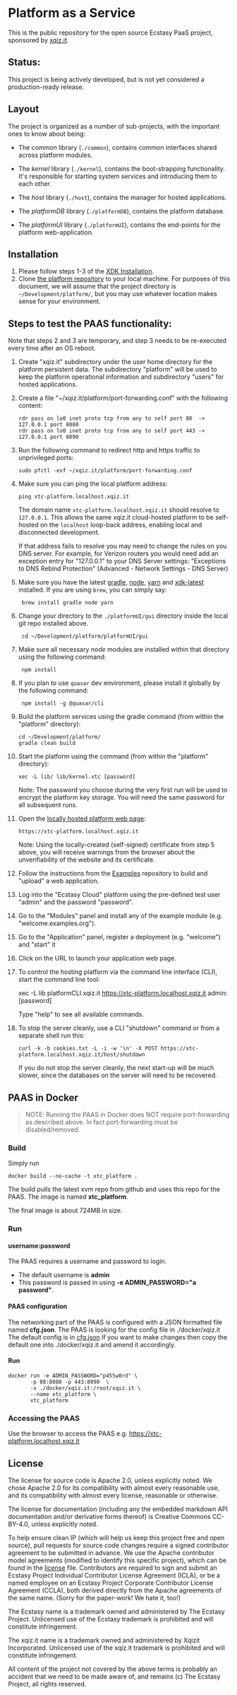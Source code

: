# Platform as a Service #

This is the public repository for the open source Ecstasy PaaS project, sponsored by [xqiz.it](http://xqiz.it).

## Status:

This project is being actively developed, but is not yet considered a production-ready release.

## Layout

The project is organized as a number of sub-projects, with the important ones to know about being:

* The *common* library (`./common`), contains common interfaces shared across platform modules. 
  
* The *kernel* library (`./kernel`), contains the boot-strapping functionality. It's responsible for starting system services and introducing them to each other. 
  
* The *host* library (`./host`), contains the manager for hosted applications.

* The *platformDB* library (`./platformDB`), contains the platform database. 

* The *platformUI* library (`./platformUI`), contains the end-points for the platform web-application. 
  
## Installation

1. Please follow steps 1-3 of the [XDK Installation](https://github.com/xtclang/xvm#installation).
2. Clone [the platform repository](https://github.com/xtclang/platform) to your local machine. For purposes of this document, we will assume that the project directory is `~/Development/platform/`, but you may use whatever location makes sense for your environment.

## Steps to test the PAAS functionality:

Note that steps 2 and 3 are temporary, and step 3 needs to be re-executed every time after an OS reboot.

1. Create "xqiz.it" subdirectory under the user home directory for the platform persistent data. The subdirectory "platform" will be used to keep the platform operational information and subdirectory "users" for hosted applications.

2. Create a file "~/xqiz.it/platform/port-forwarding.conf" with the following content:

       rdr pass on lo0 inet proto tcp from any to self port 80  -> 127.0.0.1 port 8080
       rdr pass on lo0 inet proto tcp from any to self port 443 -> 127.0.0.1 port 8090

3. Run the following command to redirect http and https traffic to unprivileged ports:
      
       sudo pfctl -evf ~/xqiz.it/platform/port-forwarding.conf

4. Make sure you can ping the local platform address:
       
       ping xtc-platform.localhost.xqiz.it
                                           
   The domain name `xtc-platform.localhost.xqiz.it` should resolve to `127.0.0.1`. This allows the same xqiz.it cloud-hosted platform to be self-hosted on the `localhost` loop-back address, enabling local and disconnected development.

   If that address fails to resolve you may need to change the rules on you DNS server. For example, for Verizon routers you would need add an exception entry for "127.0.0.1" to your DNS Server settings: "Exceptions to DNS Rebind Protection" (Advanced - Network Settings - DNS Server)   

5. Make sure you have the latest [gradle](https://gradle.org/), [node](https://nodejs.org/en), [yarn](https://yarnpkg.com/) and  [xdk-latest](https://github.com/xtclang/xvm#readme) installed. If you are using `brew`, you can simply say: 
        
        brew install gradle node yarn  

6. Change your directory to the `./platformUI/gui` directory inside the local git repo installed above.

        cd ~/Development/platform/platformUI/gui

7. Make sure all necessary *node* modules are installed within that directory using the following command:

        npm install

8. If you plan to use `quasar` dev environment, please install it globally by the following command:

        npm install -g @quasar/cli
 
9. Build the platform services using the gradle command (from within the "platform" directory):

       cd ~/Development/platform/
       gradle clean build

10. Start the platform using the command (from within the "platform" directory):

        xec -L lib/ lib/kernel.xtc [password]

    Note: The password you choose during the very first run will be used to encrypt the platform key storage. You will need the same password for all subsequent runs.  

11. Open the [locally hosted platform web page](https://xtc-platform.localhost.xqiz.it): 

        https://xtc-platform.localhost.xqiz.it

    Note: Using the locally-created (self-signed) certificate from step 5 above, you will receive warnings from the browser about the unverifiability of the website and its certificate.

12. Follow the instructions from the [Examples](https://github.com/xtclang/examples) repository to build and "upload" a web application.

13. Log into the "Ecstasy Cloud" platform using the pre-defined test user "admin" and the password "password".

14. Go to the "Modules" panel and install any of the example module (e.g. "welcome.examples.org").

15. Go to the "Application" panel, register a deployment (e.g. "welcome") and "start" it  

16. Click on the URL to launch your application web page.

17. To control the hosting platform via the command line interface (CLI), start the command line tool:
    
    xec -L lib platformCLI.xqiz.it https://xtc-platform.localhost.xqiz.it admin:[password]

    Type "help" to see all available commands.

18. To stop the server cleanly, use a CLI "shutdown" command or from a separate shell run this:

        curl -k -b cookies.txt -L -i -w '\n' -X POST https://xtc-platform.localhost.xqiz.it/host/shutdown

    If you do not stop the server cleanly, the next start-up will be much slower, since the databases on the server will need to be recovered.

## PAAS in Docker #
> NOTE: Running the PAAS in Docker does NOT require port-forwarding as described above.
> In fact port-forwarding must be disabled/removed.

### Build
Simply run
```shell
docker build --no-cache -t xtc_platform .
```
The build pulls the latest xvm repo from github and uses this repo for the PAAS. The image is named **xtc_platform**.

The final image is about 724MB in size.

### Run
#### username:password
The PAAS requires a username and password to login.
* The default username is **admin**
* This password is passed in using **-e ADMIN_PASSWORD="a password"**.

#### PAAS configuration
The networking part of the PAAS is configured with a JSON formatted file named **cfg.json**.
The PAAS is looking for the config file in ./docker/xqiz.it
The default config is in [cfg.json](./kernel/src/main/resources/cfg.json)
If you want to make changes then copy the default one into ./docker/xqiz.it and amend it accordingly.

#### Run
```shell
docker run -e ADMIN_PASSWORD="p455w0rd" \
       -p 80:8080 -p 443:8090  \
       -v ./docker/xqiz.it:/root/xqiz.it \
       --name xtc_platform \
       xtc_platform
```
### Accessing the PAAS
Use the browser to access the PAAS e.g. https://xtc-platform.localhost.xqiz.it

## License

The license for source code is Apache 2.0, unless explicitly noted. We chose Apache 2.0 for its
compatibility with almost every reasonable use, and its compatibility with almost every license,
reasonable or otherwise.

The license for documentation (including any the embedded markdown API documentation and/or
derivative forms thereof) is Creative Commons CC-BY-4.0, unless explicitly noted.

To help ensure clean IP (which will help us keep this project free and open source), pull requests
for source code changes require a signed contributor agreement to be submitted in advance. We use
the Apache contributor model agreements (modified to identify this specific project), which can be
found in the [license](./LICENSE) file. Contributors are required to sign and submit an Ecstasy
Project Individual Contributor License Agreement (ICLA), or be a named employee on an Ecstasy
Project Corporate Contributor License Agreement (CCLA), both derived directly from the Apache
agreements of the same name. (Sorry for the paper-work! We hate it, too!)

The Ecstasy name is a trademark owned and administered by The Ecstasy Project. Unlicensed use of the
Ecstasy trademark is prohibited and will constitute infringement.

The xqiz.it name is a trademark owned and administered by Xqizit Incorporated. Unlicensed use of the
xqiz.it trademark is prohibited and will constitute infringement.

All content of the project not covered by the above terms is probably an accident that we need to be
made aware of, and remains (c) The Ecstasy Project, all rights reserved.
